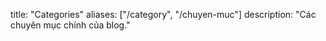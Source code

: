 title: "Categories"
aliases: ["/category", "/chuyen-muc"]
description: "Các chuyên mục chính của blog."